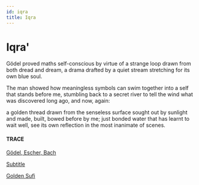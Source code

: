 ```yaml
---
id: iqra 
title: Iqra 
---
```


# Iqra'

Gӧdel proved maths self-conscious
by virtue of a strange loop
drawn from both dread and dream,
a drama drafted by a quiet stream
stretching for its own blue soul.

The man showed how meaningless
symbols can swim together into a self
that stands before me,
stumbling back to a secret river
to tell the wind what was discovered
long ago, and now, again:

a golden thread
drawn from the senseless surface
sought out by sunlight
and made, built, bowed before
by me; just bonded water
that has learnt to wait well,
see its own reflection
in the most inanimate of scenes.


#### TRACE

[Gӧdel, Escher, Bach](https://www.goodreads.com/book/show/24113.G_del_Escher_Bach)

[Subtitle](http://www.ahl-alquran.com/English/show_article.php?main_id=2890)

[Golden Sufi](https://goldensufi.org/a_Love_LifesGreatestGift.html)